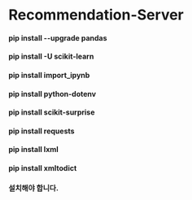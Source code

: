 # Recommendation-Server

#### pip install --upgrade pandas

#### pip install -U scikit-learn

#### pip install import_ipynb

#### pip install python-dotenv

#### pip install scikit-surprise

#### pip install requests

#### pip install lxml

#### pip install xmltodict

#### 설치해야 합니다.
